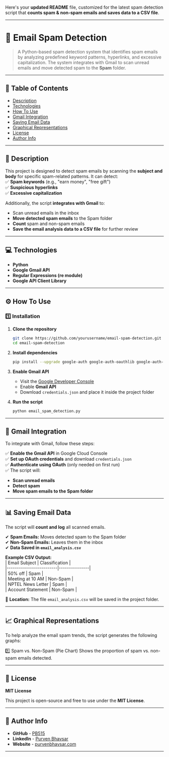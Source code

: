 Here's your **updated README** file, customized for the latest spam detection script that **counts spam & non-spam emails and saves data to a CSV file**.  

---

# **📧 Email Spam Detection**  

> A Python-based spam detection system that identifies spam emails by analyzing predefined keyword patterns, hyperlinks, and excessive capitalization. The system integrates with Gmail to scan unread emails and move detected spam to the **Spam** folder.  

---

## **📌 Table of Contents**
- [Description](#description)
- [Technologies](#technologies)
- [How To Use](#how-to-use)
- [Gmail Integration](#gmail-integration)
- [Saving Email Data](#saving-email-data)
- [Graphical Representations](#Graphical-Representations)
- [License](#license)
- [Author Info](#author-info)  

---

## **📜 Description**  

This project is designed to detect spam emails by scanning the **subject and body** for specific spam-related patterns. It can detect:  
✅ **Spam keywords** (e.g., "earn money", "free gift")  
✅ **Suspicious hyperlinks**  
✅ **Excessive capitalization**  

Additionally, the script **integrates with Gmail** to:  
- Scan unread emails in the inbox  
- **Move detected spam emails** to the Spam folder  
- **Count** spam and non-spam emails  
- **Save the email analysis data to a CSV file** for further review  

---

## **💻 Technologies**  
- **Python**  
- **Google Gmail API**  
- **Regular Expressions (re module)**  
- **Google API Client Library**  

---

## **⚙ How To Use**  

### **1️⃣ Installation**  

1. **Clone the repository**  
   ```bash
   git clone https://github.com/yourusername/email-spam-detection.git
   cd email-spam-detection
   ```
2. **Install dependencies**  
   ```bash
   pip install --upgrade google-auth google-auth-oauthlib google-auth-httplib2 google-api-python-client
   ```
3. **Enable Gmail API**  
   - Visit the [Google Developer Console](https://console.cloud.google.com/)  
   - Enable **Gmail API**  
   - Download `credentials.json` and place it inside the project folder  

4. **Run the script**  
   ```bash
   python email_spam_detection.py
   ```

---

## **📧 Gmail Integration**  

To integrate with Gmail, follow these steps:  

✅ **Enable the Gmail API** in Google Cloud Console  
✅ **Set up OAuth credentials** and download `credentials.json`  
✅ **Authenticate using OAuth** (only needed on first run)  
✅ The script will:  
   - **Scan unread emails**  
   - **Detect spam**  
   - **Move spam emails to the Spam folder**  

---

## **📊 Saving Email Data**  

The script will **count and log** all scanned emails.  

✔ **Spam Emails:** Moves detected spam to the Spam folder  
✔ **Non-Spam Emails:** Leaves them in the inbox  
✔ **Data Saved in `email_analysis.csv`**  

**Example CSV Output:**  
| Email Subject           | Classification |  
|-------------------------|---------------|  
| 50% off                 | Spam          |  
| Meeting at 10 AM        | Non-Spam      |  
| NPTEL News Letter       | Spam          |  
| Account Statement       | Non-Spam      |  

📌 **Location:** The file `email_analysis.csv` will be saved in the project folder.  

---
## **📈 Graphical Representations**
To help analyze the email spam trends, the script generates the following graphs:

1️⃣ Spam vs. Non-Spam (Pie Chart)
Shows the proportion of spam vs. non-spam emails detected.

---

## **📝 License**  

**MIT License**  

This project is open-source and free to use under the **MIT License**.  

---

## **👤 Author Info**  

- **GitHub** - [PB515](https://github.com/PB515)  
- **LinkedIn** - [Purven Bhavsar](https://linkedin.com/in/purvenbhavsar)  
- **Website** - [purvenbhavsar.com](https://pb515.github.io/Purven-Bhavsar/)  

---


